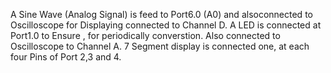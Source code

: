 A Sine Wave (Analog Signal) is feed to Port6.0 (A0) and alsoconnected to 
Oscilloscope for Displaying connected to Channel D.
A LED is connected at Port1.0 to Ensure , for periodically converstion.
Also connected to Oscilloscope to Channel A.
7 Segment display is connected one, at each four Pins of Port 2,3 and 4.
